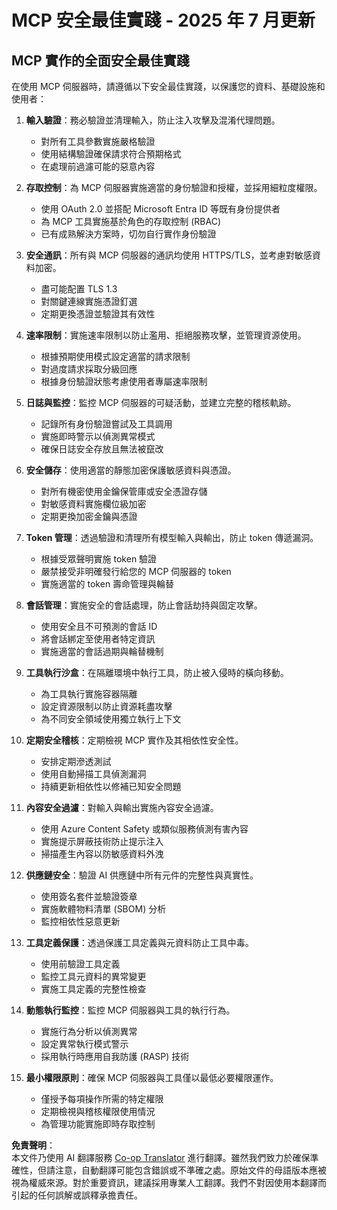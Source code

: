 <!--
CO_OP_TRANSLATOR_METADATA:
{
  "original_hash": "c3f4ea5732d64bf965e8aa2907759709",
  "translation_date": "2025-07-16T23:10:38+00:00",
  "source_file": "02-Security/mcp-security-best-practices-2025.md",
  "language_code": "hk"
}
-->
# MCP 安全最佳實踐 - 2025 年 7 月更新

## MCP 實作的全面安全最佳實踐

在使用 MCP 伺服器時，請遵循以下安全最佳實踐，以保護您的資料、基礎設施和使用者：

1. **輸入驗證**：務必驗證並清理輸入，防止注入攻擊及混淆代理問題。
   - 對所有工具參數實施嚴格驗證
   - 使用結構驗證確保請求符合預期格式
   - 在處理前過濾可能的惡意內容

2. **存取控制**：為 MCP 伺服器實施適當的身份驗證和授權，並採用細粒度權限。
   - 使用 OAuth 2.0 並搭配 Microsoft Entra ID 等既有身份提供者
   - 為 MCP 工具實施基於角色的存取控制 (RBAC)
   - 已有成熟解決方案時，切勿自行實作身份驗證

3. **安全通訊**：所有與 MCP 伺服器的通訊均使用 HTTPS/TLS，並考慮對敏感資料加密。
   - 盡可能配置 TLS 1.3
   - 對關鍵連線實施憑證釘選
   - 定期更換憑證並驗證其有效性

4. **速率限制**：實施速率限制以防止濫用、拒絕服務攻擊，並管理資源使用。
   - 根據預期使用模式設定適當的請求限制
   - 對過度請求採取分級回應
   - 根據身份驗證狀態考慮使用者專屬速率限制

5. **日誌與監控**：監控 MCP 伺服器的可疑活動，並建立完整的稽核軌跡。
   - 記錄所有身份驗證嘗試及工具調用
   - 實施即時警示以偵測異常模式
   - 確保日誌安全存放且無法被竄改

6. **安全儲存**：使用適當的靜態加密保護敏感資料與憑證。
   - 對所有機密使用金鑰保管庫或安全憑證存儲
   - 對敏感資料實施欄位級加密
   - 定期更換加密金鑰與憑證

7. **Token 管理**：透過驗證和清理所有模型輸入與輸出，防止 token 傳遞漏洞。
   - 根據受眾聲明實施 token 驗證
   - 嚴禁接受非明確發行給您的 MCP 伺服器的 token
   - 實施適當的 token 壽命管理與輪替

8. **會話管理**：實施安全的會話處理，防止會話劫持與固定攻擊。
   - 使用安全且不可預測的會話 ID
   - 將會話綁定至使用者特定資訊
   - 實施適當的會話過期與輪替機制

9. **工具執行沙盒**：在隔離環境中執行工具，防止被入侵時的橫向移動。
   - 為工具執行實施容器隔離
   - 設定資源限制以防止資源耗盡攻擊
   - 為不同安全領域使用獨立執行上下文

10. **定期安全稽核**：定期檢視 MCP 實作及其相依性安全性。
    - 安排定期滲透測試
    - 使用自動掃描工具偵測漏洞
    - 持續更新相依性以修補已知安全問題

11. **內容安全過濾**：對輸入與輸出實施內容安全過濾。
    - 使用 Azure Content Safety 或類似服務偵測有害內容
    - 實施提示屏蔽技術防止提示注入
    - 掃描產生內容以防敏感資料外洩

12. **供應鏈安全**：驗證 AI 供應鏈中所有元件的完整性與真實性。
    - 使用簽名套件並驗證簽章
    - 實施軟體物料清單 (SBOM) 分析
    - 監控相依性惡意更新

13. **工具定義保護**：透過保護工具定義與元資料防止工具中毒。
    - 使用前驗證工具定義
    - 監控工具元資料的異常變更
    - 實施工具定義的完整性檢查

14. **動態執行監控**：監控 MCP 伺服器與工具的執行行為。
    - 實施行為分析以偵測異常
    - 設定異常執行模式警示
    - 採用執行時應用自我防護 (RASP) 技術

15. **最小權限原則**：確保 MCP 伺服器與工具僅以最低必要權限運作。
    - 僅授予每項操作所需的特定權限
    - 定期檢視與稽核權限使用情況
    - 為管理功能實施即時存取控制

**免責聲明**：  
本文件乃使用 AI 翻譯服務 [Co-op Translator](https://github.com/Azure/co-op-translator) 進行翻譯。雖然我們致力於確保準確性，但請注意，自動翻譯可能包含錯誤或不準確之處。原始文件的母語版本應被視為權威來源。對於重要資訊，建議採用專業人工翻譯。我們不對因使用本翻譯而引起的任何誤解或誤釋承擔責任。